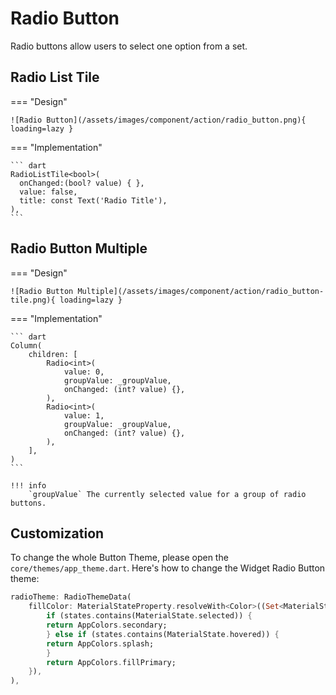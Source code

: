# Radio Button

Radio buttons allow users to select one option from a set.

## Radio List Tile

=== "Design"

    ![Radio Button](/assets/images/component/action/radio_button.png){ loading=lazy }

=== "Implementation"

    ``` dart
    RadioListTile<bool>(
      onChanged:(bool? value) { },
      value: false,
      title: const Text('Radio Title'),
    ),
    ```

## Radio Button Multiple

=== "Design"

    ![Radio Button Multiple](/assets/images/component/action/radio_button-tile.png){ loading=lazy }

=== "Implementation"

    ``` dart
    Column(
        children: [
            Radio<int>(
                value: 0,
                groupValue: _groupValue,
                onChanged: (int? value) {},
            ),
            Radio<int>(
                value: 1,
                groupValue: _groupValue,
                onChanged: (int? value) {},
            ),
        ],
    )
    ```

    !!! info
        `groupValue` The currently selected value for a group of radio buttons.

## Customization

To change the whole Button Theme, please open the `core/themes/app_theme.dart`.
Here's how to change the Widget Radio Button theme:

```dart
radioTheme: RadioThemeData(
    fillColor: MaterialStateProperty.resolveWith<Color>((Set<MaterialState> states) {
        if (states.contains(MaterialState.selected)) {
        return AppColors.secondary;
        } else if (states.contains(MaterialState.hovered)) {
        return AppColors.splash;
        }
        return AppColors.fillPrimary;
    }),
),
```

